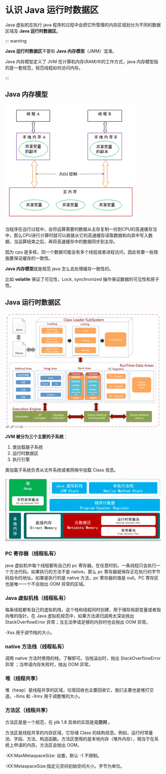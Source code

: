 # 认识 Java 运行时数据区



Java 虚拟机在执行 java 程序的过程中会把它所管理的内存区域划分为不同的数据区域及 **Java 运行时数据区**。

::: warning

**Java 运行时数据区**不要和 **Java 内存模型**（JMM）混淆。

Java 内存模型定义了 JVM 在计算机内存(RAM)中的工作方式，java 内存模型指的是一套规范，规范线程如何访问内存。

::: 



## Java 内存模型

![20180413163825001](./jvm-memory-model.assets/20210323144335.png)





当程序在运行过程中，会将运算需要的数据从主存复制一份到CPU的高速缓存当中，那么CPU进行计算时就可以直接从它的高速缓存读取数据和向其中写入数据，当运算结束之后，再将高速缓存中的数据同步到主存。

因为 cpu 是多核，同一个数据可能会有多个线程或者进程访问，因此有要一些措施要保证缓存的一致性。

**Java 内存模型**就是规范 java  怎么去处理缓存一致性的。

比如 **volatile** 保证了可见性，Lock, synchronized 操作保证数据的可见性和原子性。



## Java 运行时数据区

<img src="./jvm-memory-model.assets/20210323144519.png" alt="20180615135951001" style="zoom: 67%;" />

**JVM 被分为三个主要的子系统**：

1. 类加载器子系统
2. 运行时数据区
3. 执行引擎

类加载子系统负责从文件系统或者网络中加载 Class 信息。

![image-20210323171447455](./jvm-memory-model.assets/20210323171447-1196406.png)

### PC 寄存器（线程私有）

java 虚拟机中每个线程都有自己的 pc 寄存器。在任意时刻，一条线程只会执行一个方法代码。如果执行的方法不是 native，那么 pc 寄存器就保存正在执行的字节码指令的地址。如果是执行的是 native 方法，pc 寄存器的值是 null。PC 寄存区也是唯一一个不会抛出 OOM 异常的区域。

### Java 虚拟机栈（线程私有）

每条线程都有自己的虚拟机栈，这个栈和线程同时创建，用于储存局部变量或者指向堆的指针。在 Java 虚拟机规范中，如果方法递归调用太深会抛出 StackOverflowError 异常；当无法申请足够的内存时也会抛出 OOM 异常。

-Xss 用于调节栈的大小。

### native 方法栈（线程私有）

调用 native 方法时使用的栈，了解即可。当栈溢出时，抛出 StackOverflowError 异常 ；当申请内存失败时，抛出 OOM 异常。

### 堆（线程共享）

堆（heap）是线程共享的区域，垃圾回收也主要回收它，我们主要也是堆打交道。-Xms 和 -Xmx 用于调整堆的大小。

### 方法区（线程共享）

方法区是是一个规范，在 jdk 1.8 具体的实现是**元空间** 。

方法区是线程共享的内存区域，它存储 Class 的结构信息。例如，运行时常量池、字段、方法、构造函数。方法区使用的是本地内存（堆外内存），相当于在系统上申请的内存。方法区会抛出 OOM。

-XX:MaxMetaspaceSize: 设置，默认 -1 不限制。

-XX:MetaspaceSize:指定元空间初始空间大小。字节为单位。
